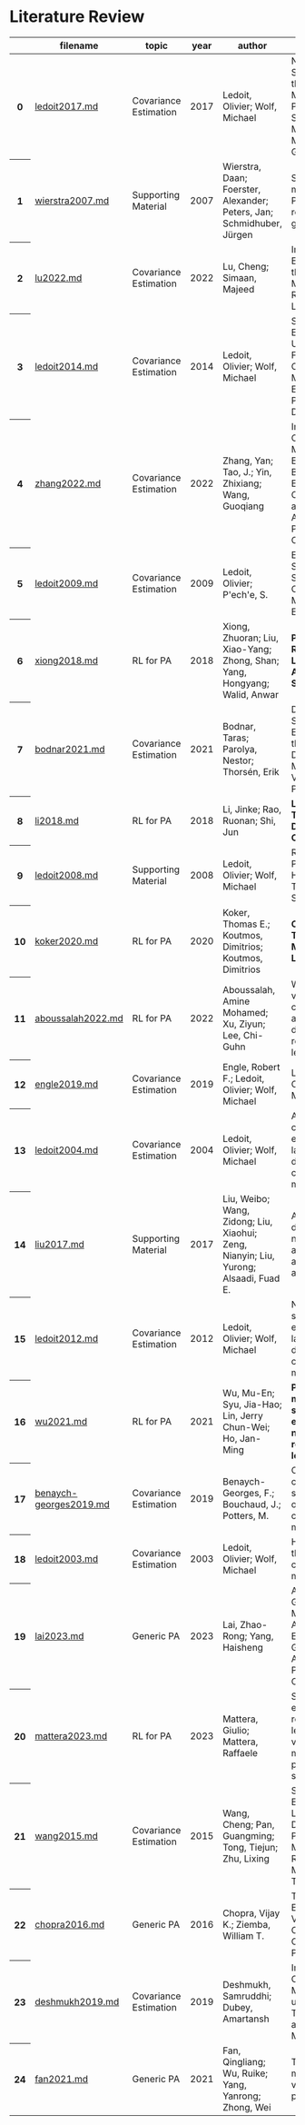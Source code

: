 # Literature Review

<table>
  <thead>
    <tr>
      <th >&nbsp;</th>
      <th >filename</th>
      <th >topic</th>
      <th >year</th>
      <th >author</th>
      <th >title</th>
      <th >journal</th>
    </tr>
  </thead>
  <tbody>
    <tr>
      <th >0</th>
      <td ><a href=papers/ledoit2017.md>ledoit2017.md</a></td>
      <td >Covariance Estimation</td>
      <td >2017</td>
      <td >Ledoit, Olivier; Wolf, Michael</td>
      <td >Nonlinear Shrinkage of the Covariance Matrix for Portfolio Selection: Markowitz Meets Goldilocks</td>
      <td >Review of Financial Studies</td>
    </tr>
    <tr>
      <th >1</th>
      <td ><a href=papers/wierstra2007.md>wierstra2007.md</a></td>
      <td >Supporting Material</td>
      <td >2007</td>
      <td >Wierstra, Daan; Foerster, Alexander; Peters, Jan; Schmidhuber, Jürgen</td>
      <td >Solving deep memory POMDPs with recurrent policy gradients</td>
      <td >Lecture Notes in Computer Science</td>
    </tr>
    <tr>
      <th >2</th>
      <td ><a href=papers/lu2022.md>lu2022.md</a></td>
      <td >Covariance Estimation</td>
      <td >2022</td>
      <td >Lu, Cheng; Simaan, Majeed</td>
      <td >Improved Estimation of the Covariance Matrix using Reinforcement Learning</td>
      <td ></td>
    </tr>
    <tr>
      <th >3</th>
      <td ><a href=papers/ledoit2014.md>ledoit2014.md</a></td>
      <td >Covariance Estimation</td>
      <td >2014</td>
      <td >Ledoit, Olivier; Wolf, Michael</td>
      <td >Spectrum Estimation: A Unified Framework for Covariance Matrix Estimation and PCA in Large Dimensions</td>
      <td >arXiv: Statistics Theory</td>
    </tr>
    <tr>
      <th >4</th>
      <td ><a href=papers/zhang2022.md>zhang2022.md</a></td>
      <td >Covariance Estimation</td>
      <td >2022</td>
      <td >Zhang, Yan; Tao, J.; Yin, Zhixiang; Wang, Guoqiang</td>
      <td >Improved Large Covariance Matrix Estimation Based on Efficient Convex Combination and Its Application in Portfolio Optimization</td>
      <td >Mathematics</td>
    </tr>
    <tr>
      <th >5</th>
      <td ><a href=papers/ledoit2009.md>ledoit2009.md</a></td>
      <td >Covariance Estimation</td>
      <td >2009</td>
      <td >Ledoit, Olivier; P'ech'e, S.</td>
      <td >Eigenvectors of Some Large Sample Covariance Matrices Ensembles</td>
      <td ></td>
    </tr>
    <tr>
      <th >6</th>
      <td ><a href=papers/xiong2018.md>xiong2018.md</a></td>
      <td >RL for PA</td>
      <td >2018</td>
      <td >Xiong, Zhuoran; Liu, Xiao-Yang; Zhong, Shan; Yang, Hongyang; Walid, Anwar</td>
      <td ><strong>Practical Deep Reinforcement Learning Approach for Stock Trading</strong></td>
      <td >arXiv:1811.07522 [cs, q-fin, stat]</td>
    </tr>
    <tr>
      <th >7</th>
      <td ><a href=papers/bodnar2021.md>bodnar2021.md</a></td>
      <td >Covariance Estimation</td>
      <td >2021</td>
      <td >Bodnar, Taras; Parolya, Nestor; Thorsén, Erik</td>
      <td >Dynamic Shrinkage Estimation of the High-Dimensional Minimum-Variance Portfolio</td>
      <td >IEEE Transactions on Signal Processing</td>
    </tr>
    <tr>
      <th >8</th>
      <td ><a href=papers/li2018.md>li2018.md</a></td>
      <td >RL for PA</td>
      <td >2018</td>
      <td >Li, Jinke; Rao, Ruonan; Shi, Jun</td>
      <td ><strong>Learning to Trade with Deep Actor Critic Methods</strong></td>
      <td ></td>
    </tr>
    <tr>
      <th >9</th>
      <td ><a href=papers/ledoit2008.md>ledoit2008.md</a></td>
      <td >Supporting Material</td>
      <td >2008</td>
      <td >Ledoit, Olivier; Wolf, Michael</td>
      <td >Robust Performance Hypothesis Testing with the Sharpe Ratio</td>
      <td ><strong>Journal of Empirical Finance</strong></td>
    </tr>
    <tr>
      <th >10</th>
      <td ><a href=papers/koker2020.md>koker2020.md</a></td>
      <td >RL for PA</td>
      <td >2020</td>
      <td >Koker, Thomas E.; Koutmos, Dimitrios; Koutmos, Dimitrios</td>
      <td ><strong>Cryptocurrency Trading Using Machine Learning</strong></td>
      <td ></td>
    </tr>
    <tr>
      <th >11</th>
      <td ><a href=papers/aboussalah2022.md>aboussalah2022.md</a></td>
      <td >RL for PA</td>
      <td >2022</td>
      <td >Aboussalah, Amine Mohamed; Xu, Ziyun; Lee, Chi-Guhn</td>
      <td >What is the value of the cross-sectional approach to deep reinforcement learning?</td>
      <td ><strong>Quantitative Finance</strong></td>
    </tr>
    <tr>
      <th >12</th>
      <td ><a href=papers/engle2019.md>engle2019.md</a></td>
      <td >Covariance Estimation</td>
      <td >2019</td>
      <td >Engle, Robert F.; Ledoit, Olivier; Wolf, Michael</td>
      <td >Large Dynamic Covariance Matrices</td>
      <td >Journal of Business & Economic Statistics</td>
    </tr>
    <tr>
      <th >13</th>
      <td ><a href=papers/ledoit2004.md>ledoit2004.md</a></td>
      <td >Covariance Estimation</td>
      <td >2004</td>
      <td >Ledoit, Olivier; Wolf, Michael</td>
      <td >A well-conditioned estimator for large-dimensional covariance matrices</td>
      <td >Journal of Multivariate Analysis</td>
    </tr>
    <tr>
      <th >14</th>
      <td ><a href=papers/liu2017.md>liu2017.md</a></td>
      <td >Supporting Material</td>
      <td >2017</td>
      <td >Liu, Weibo; Wang, Zidong; Liu, Xiaohui; Zeng, Nianyin; Liu, Yurong; Alsaadi, Fuad E.</td>
      <td >A survey of deep neural network architectures and their applications</td>
      <td >Neurocomputing</td>
    </tr>
    <tr>
      <th >15</th>
      <td ><a href=papers/ledoit2012.md>ledoit2012.md</a></td>
      <td >Covariance Estimation</td>
      <td >2012</td>
      <td >Ledoit, Olivier; Wolf, Michael</td>
      <td >Nonlinear shrinkage estimation of large-dimensional covariance matrices</td>
      <td >arXiv: Statistics Theory</td>
    </tr>
    <tr>
      <th >16</th>
      <td ><a href=papers/wu2021.md>wu2021.md</a></td>
      <td >RL for PA</td>
      <td >2021</td>
      <td >Wu, Mu-En; Syu, Jia-Hao; Lin, Jerry Chun-Wei; Ho, Jan-Ming</td>
      <td ><strong>Portfolio management system in equity market neutral using reinforcement learning</strong></td>
      <td >Applied Intelligence</td>
    </tr>
    <tr>
      <th >17</th>
      <td ><a href=papers/benaych-georges2019.md>benaych-georges2019.md</a></td>
      <td >Covariance Estimation</td>
      <td >2019</td>
      <td >Benaych-Georges, F.; Bouchaud, J.; Potters, M.</td>
      <td >Optimal cleaning for singular values of cross-covariance matrices</td>
      <td >The Annals of Applied Probability</td>
    </tr>
    <tr>
      <th >18</th>
      <td ><a href=papers/ledoit2003.md>ledoit2003.md</a></td>
      <td >Covariance Estimation</td>
      <td >2003</td>
      <td >Ledoit, Olivier; Wolf, Michael</td>
      <td >Honey, I shrunk the sample covariance matrix</td>
      <td >The Journal of Portfolio Management</td>
    </tr>
    <tr>
      <th >19</th>
      <td ><a href=papers/lai2023.md>lai2023.md</a></td>
      <td >Generic PA</td>
      <td >2023</td>
      <td >Lai, Zhao-Rong; Yang, Haisheng</td>
      <td >A Survey on Gaps between Mean-Variance Approach and Exponential Growth Rate Approach for Portfolio Optimization</td>
      <td >ACM Computing Surveys</td>
    </tr>
    <tr>
      <th >20</th>
      <td ><a href=papers/mattera2023.md>mattera2023.md</a></td>
      <td >RL for PA</td>
      <td >2023</td>
      <td >Mattera, Giulio; Mattera, Raffaele</td>
      <td >Shrinkage estimation with reinforcement learning of large variance matrices for portfolio selection</td>
      <td >Intelligent Systems with Applications</td>
    </tr>
    <tr>
      <th >21</th>
      <td ><a href=papers/wang2015.md>wang2015.md</a></td>
      <td >Covariance Estimation</td>
      <td >2015</td>
      <td >Wang, Cheng; Pan, Guangming; Tong, Tiejun; Zhu, Lixing</td>
      <td >SHRINKAGE ESTIMATION OF LARGE DIMENSIONAL PRECISION MATRIX USING RANDOM MATRIX THEORY</td>
      <td >Statistica Sinica</td>
    </tr>
    <tr>
      <th >22</th>
      <td ><a href=papers/chopra2016.md>chopra2016.md</a></td>
      <td >Generic PA</td>
      <td >2016</td>
      <td >Chopra, Vijay K.; Ziemba, William T.</td>
      <td >The Effect of Errors in Means, Variances, and Covariances on Optimal Portfolio Choice</td>
      <td >World Scientific handbook in financial economic series</td>
    </tr>
    <tr>
      <th >23</th>
      <td ><a href=papers/deshmukh2019.md>deshmukh2019.md</a></td>
      <td >Covariance Estimation</td>
      <td >2019</td>
      <td >Deshmukh, Samruddhi; Dubey, Amartansh</td>
      <td >Improved Covariance Matrix Estimator using Shrinkage Transformation and Random Matrix Theory</td>
      <td ></td>
    </tr>
    <tr>
      <th >24</th>
      <td ><a href=papers/fan2021.md>fan2021.md</a></td>
      <td >Generic PA</td>
      <td >2021</td>
      <td >Fan, Qingliang; Wu, Ruike; Yang, Yanrong; Zhong, Wei</td>
      <td >Time-varying minimum variance portfolio</td>
      <td ></td>
    </tr>
  </tbody>
</table>

